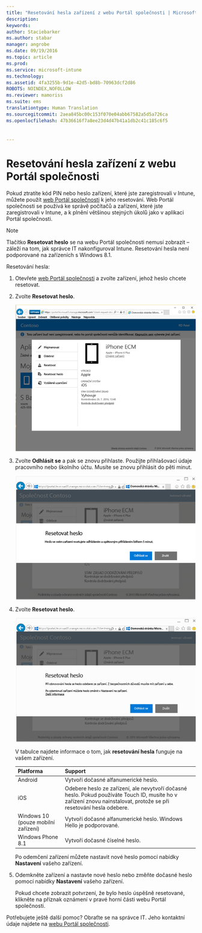 ```yaml
---
title: "Resetování hesla zařízení z webu Portál společnosti | Microsoft Intune"
description: 
keywords: 
author: Staciebarker
ms.author: stabar
manager: angrobe
ms.date: 09/19/2016
ms.topic: article
ms.prod: 
ms.service: microsoft-intune
ms.technology: 
ms.assetid: 4fa3255b-9d1e-42d5-bd8b-70963dcf2d86
ROBOTS: NOINDEX,NOFOLLOW
ms.reviewer: mamoriss
ms.suite: ems
translationtype: Human Translation
ms.sourcegitcommit: 2aea845bc00c153f070e04abb67582a5d5a726ca
ms.openlocfilehash: 47b36616f7a8ee23d4d47b41a1db2c41c185c6f5


---
```



# Resetování hesla zařízení z webu Portál společnosti

Pokud ztratíte kód PIN nebo heslo zařízení, které jste zaregistrovali v Intune, můžete použít [web Portál společnosti](http://portal.manage.microsoft.com) k jeho resetování. Web Portál společnosti se používá ke správě počítačů a zařízení, které jste zaregistrovali v Intune, a k plnění většinou stejných úkolů jako v aplikaci Portál společnosti.

> [!NOTE]
> Tlačítko **Resetovat heslo** se na webu Portál společnosti nemusí zobrazit – záleží na tom, jak správce IT nakonfiguroval Intune. Resetování hesla není podporované na zařízeních s Windows 8.1.

Resetování hesla:

1.  Otevřete [web Portál společnosti](http://portal.manage.microsoft.com) a zvolte zařízení, jehož heslo chcete resetovat.

2.  Zvolte **Resetovat heslo**.

    ![Detaily zařízení s tlačítkem Resetovat heslo](./media/iwp-screen-with-all-options.png)

3.  Zvolte **Odhlásit se** a pak se znovu přihlaste. Použijte přihlašovací údaje pracovního nebo školního účtu. Musíte se znovu přihlásit do pěti minut.

    ![Zpráva o resetování s tlačítkem pro odhlášení](./media/iwp-2-sign-out.png)

4.  Zvolte **Resetovat heslo**.

    ![Zpráva s vysvětlením, co se stane, když resetujete heslo](./media/iwp-3-tap-reset-passcode-after-signin.png)

    V tabulce najdete informace o tom, jak **resetování hesla** funguje na vašem zařízení.

    |Platforma|Support|
    |------------|-----------|
    |Android|Vytvoří dočasné alfanumerické heslo.|
    |iOS|Odebere heslo ze zařízení, ale nevytvoří dočasné heslo. Pokud používáte Touch ID, musíte ho v zařízení znovu nainstalovat, protože se při resetování hesla odebere.|
    |Windows 10 (pouze mobilní zařízení)|Vytvoří dočasné alfanumerické heslo. Windows Hello je podporované.|
    |Windows Phone 8.1|Vytvoří dočasné číselné heslo.|
    Po odemčení zařízení můžete nastavit nové heslo pomocí nabídky **Nastavení** vašeho zařízení.

5.  Odemkněte zařízení a nastavte nové heslo nebo změňte dočasné heslo pomocí nabídky **Nastavení** vašeho zařízení.

    Pokud chcete zobrazit potvrzení, že bylo heslo úspěšně resetované, klikněte na příznak oznámení v pravé horní části webu Portál společnosti.

Potřebujete ještě další pomoc? Obraťte se na správce IT. Jeho kontaktní údaje najdete na [webu Portál společnosti](http://portal.manage.microsoft.com).



<!--HONumber=Oct16_HO3-->


